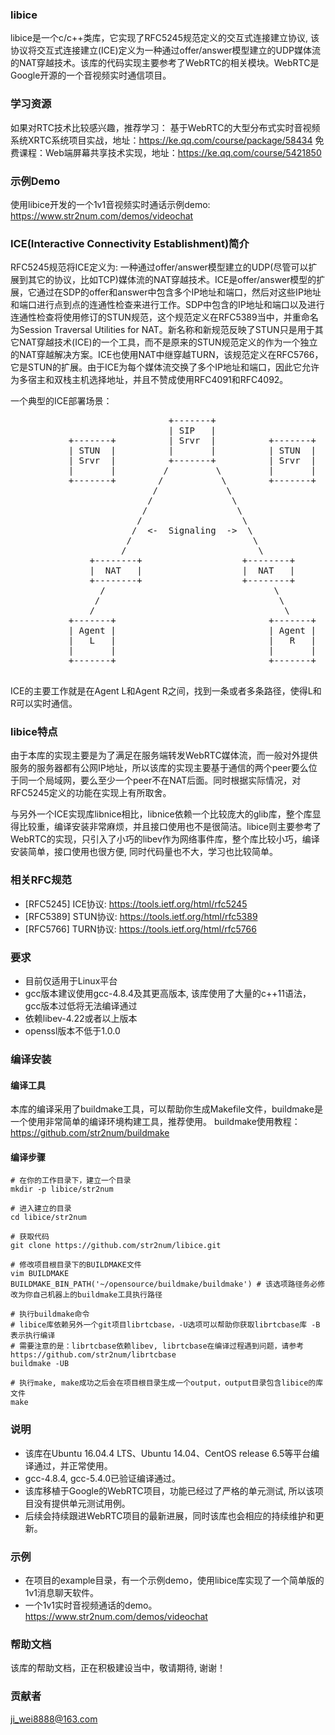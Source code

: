 ### libice
libice是一个c/c++类库，它实现了RFC5245规范定义的交互式连接建立协议, 该协议将交互式连接建立(ICE)定义为一种通过offer/answer模型建立的UDP媒体流的NAT穿越技术。该库的代码实现主要参考了WebRTC的相关模块。WebRTC是Google开源的一个音视频实时通信项目。

### 学习资源
如果对RTC技术比较感兴趣，推荐学习：
基于WebRTC的大型分布式实时音视频系统XRTC系统项目实战，地址：https://ke.qq.com/course/package/58434
免费课程：Web端屏幕共享技术实现，地址：https://ke.qq.com/course/5421850


### 示例Demo
使用libice开发的一个1v1音视频实时通话示例demo: https://www.str2num.com/demos/videochat

### ICE(Interactive Connectivity Establishment)简介
RFC5245规范将ICE定义为: 一种通过offer/answer模型建立的UDP(尽管可以扩展到其它的协议，比如TCP)媒体流的NAT穿越技术。ICE是offer/answer模型的扩展，它通过在SDP的offer和answer中包含多个IP地址和端口，然后对这些IP地址和端口进行点到点的连通性检查来进行工作。SDP中包含的IP地址和端口以及进行连通性检查将使用修订的STUN规范，这个规范定义在RFC5389当中，并重命名为Session Traversal Utilities for NAT。新名称和新规范反映了STUN只是用于其它NAT穿越技术(ICE)的一个工具，而不是原来的STUN规范定义的作为一个独立的NAT穿越解决方案。ICE也使用NAT中继穿越TURN，该规范定义在RFC5766，它是STUN的扩展。由于ICE为每个媒体流交换了多个IP地址和端口，因此它允许为多宿主和双栈主机选择地址，并且不赞成使用RFC4091和RFC4092。

一个典型的ICE部署场景：
<pre>
                              +-------+
                              | SIP   |
           +-------+          | Srvr  |          +-------+
           | STUN  |          |       |          | STUN  |
           | Srvr  |          +-------+          | Srvr  |
           |       |         /         \         |       |
           +-------+        /           \        +-------+
                           /             \
                          /               \
                         /                 \
                        /                   \
                       /  <-  Signaling  ->  \
                      /                       \
                     /                         \
               +--------+                   +--------+
               |  NAT   |                   |  NAT   |
               +--------+                   +--------+
                 /                                \
                /                                  \
               /                                    \
           +-------+                             +-------+
           | Agent |                             | Agent |
           |   L   |                             |   R   |
           |       |                             |       |
           +-------+                             +-------+

</pre>
ICE的主要工作就是在Agent L和Agent R之间，找到一条或者多条路径，使得L和R可以实时通信。

### libice特点
由于本库的实现主要是为了满足在服务端转发WebRTC媒体流，而一般对外提供服务的服务器都有公网IP地址，所以该库的实现主要基于通信的两个peer要么位于同一个局域网，要么至少一个peer不在NAT后面。同时根据实际情况，对RFC5245定义的功能在实现上有所取舍。

与另外一个ICE实现库libnice相比，libnice依赖一个比较庞大的glib库，整个库显得比较重，编译安装非常麻烦，并且接口使用也不是很简洁。libice则主要参考了WebRTC的实现，只引入了小巧的libev作为网络事件库，整个库比较小巧，编译安装简单，接口使用也很方便, 同时代码量也不大，学习也比较简单。

### 相关RFC规范
+ [RFC5245] ICE协议: https://tools.ietf.org/html/rfc5245
+ [RFC5389] STUN协议: https://tools.ietf.org/html/rfc5389
+ [RFC5766] TURN协议: https://tools.ietf.org/html/rfc5766

### 要求
+ 目前仅适用于Linux平台
+ gcc版本建议使用gcc-4.8.4及其更高版本, 该库使用了大量的c++11语法，gcc版本过低将无法编译通过
+ 依赖libev-4.22或者以上版本
+ openssl版本不低于1.0.0

### 编译安装
#### 编译工具
本库的编译采用了buildmake工具，可以帮助你生成Makefile文件，buildmake是一个使用非常简单的编译环境构建工具，推荐使用。
buildmake使用教程：https://github.com/str2num/buildmake

#### 编译步骤
```shell
# 在你的工作目录下，建立一个目录
mkdir -p libice/str2num

# 进入建立的目录
cd libice/str2num

# 获取代码
git clone https://github.com/str2num/libice.git

# 修改项目根目录下的BUILDMAKE文件
vim BUILDMAKE
BUILDMAKE_BIN_PATH('~/opensource/buildmake/buildmake') # 该选项路径务必修改为你自己机器上的buildmake工具执行路径

# 执行buildmake命令
# libice库依赖另外一个git项目librtcbase，-U选项可以帮助你获取librtcbase库 -B表示执行编译
# 需要注意的是：librtcbase依赖libev, librtcbase在编译过程遇到问题，请参考https://github.com/str2num/librtcbase
buildmake -UB 

# 执行make, make成功之后会在项目根目录生成一个output，output目录包含libice的库文件
make

```

### 说明
+ 该库在Ubuntu 16.04.4 LTS、Ubuntu 14.04、CentOS release 6.5等平台编译通过，并正常使用。
+ gcc-4.8.4, gcc-5.4.0已验证编译通过。
+ 该库移植于Google的WebRTC项目，功能已经过了严格的单元测试, 所以该项目没有提供单元测试用例。
+ 后续会持续跟进WebRTC项目的最新进展，同时该库也会相应的持续维护和更新。

### 示例
+ 在项目的example目录，有一个示例demo，使用libice库实现了一个简单版的1v1消息聊天软件。
+ 一个1v1实时音视频通话的demo。https://www.str2num.com/demos/videochat

### 帮助文档
该库的帮助文档，正在积极建设当中，敬请期待, 谢谢！

### 贡献者
ji_wei8888@163.com
